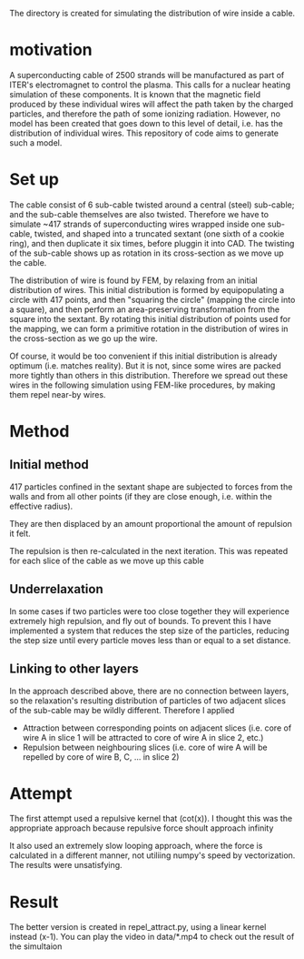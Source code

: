 The directory is created for simulating the distribution of wire inside a cable. 

# motivation
A superconducting cable of 2500 strands will be manufactured as part of ITER's electromagnet to control the plasma. This calls for a nuclear heating simulation of these components. It is known that the magnetic field produced by these individual wires will affect the path taken by the charged particles, and therefore the path of some ionizing radiation. However, no model has been created that goes down to this level of detail, i.e. has the distribution of individual wires. This repository of code aims to generate such a model.

# Set up
The cable consist of 6 sub-cable twisted around a central (steel) sub-cable; and the sub-cable themselves are also twisted. Therefore we have to simulate ~417 strands of superconducting wires wrapped inside one sub-cable, twisted, and shaped into a truncated sextant (one sixth of a cookie ring), and then duplicate it six times, before pluggin it into CAD. The twisting of the sub-cable shows up as rotation in its cross-section as we move up the cable.

The distribution of wire is found by FEM, by relaxing from an initial distribution of wires. This initial distribution is formed by equipopulating a circle with 417 points, and then "squaring the circle" (mapping the circle into a square), and then perform an area-preserving transformation from the square into the sextant. By rotating this initial distribution of points used for the mapping, we can form a primitive rotation in the distribution of wires in the cross-section as we go up the wire. 

Of course, it would be too convenient if this initial distribution is already optimum (i.e. matches reality). But it is not, since some wires are packed more tightly than others in this distribution. Therefore we spread out these wires in the following simulation using FEM-like procedures, by making them repel near-by wires.

# Method
## Initial method
417 particles confined in the sextant shape are subjected to forces from the walls and from all other points (if they are close enough, i.e. within the effective radius).

They are then displaced by an amount proportional the amount of repulsion it felt. 

The repulsion is then re-calculated in the next iteration.
This was repeated for each slice of the cable as we move up this cable

## Underrelaxation
In some cases if two particles were too close together they will experience extremely high repulsion, and fly out of bounds. To prevent this I have implemented a system that reduces the step size of the particles, reducing the step size until every particle moves less than or equal to a set distance.

## Linking to other layers
In the approach described above, there are no connection between layers, so the relaxation's resulting distribution of particles of two adjacent slices of the sub-cable may be wildly different. Therefore I applied 
- Attraction between corresponding points on adjacent slices (i.e. core of wire A in slice 1 will be attracted to core of wire A in slice 2, etc.)
- Repulsion between neighbouring slices (i.e. core of wire A will be repelled by core of wire B, C, ... in slice 2)

# Attempt
The first attempt used a repulsive kernel that (cot(x)). I thought this was the appropriate approach because repulsive force shoult approach infinity

It also used an extremely slow looping approach, where the force is calculated in a different manner, not utiliing numpy's speed by vectorization. The results were unsatisfying.

# Result
The better version is created in repel_attract.py, using a linear kernel instead (x-1). You can play the video in data/*.mp4 to check out the result of the simultaion
